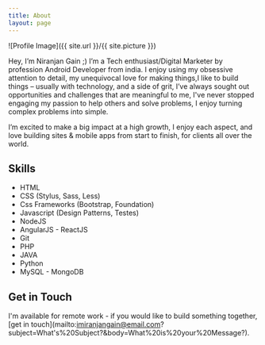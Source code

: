 ```yaml
---
title: About
layout: page
---
```

![Profile Image]({{ site.url }}/{{ site.picture }})

<p>Hey, I’m Niranjan Gain ;) I’m a Tech enthusiast/Digital Marketer by profession Android Developer from india.
I enjoy using my obsessive attention to detail, my unequivocal love for making things,I like to build things – usually with       technology, and a side of grit, I’ve always sought out opportunities and challenges that are meaningful to me, 
I've never stopped engaging my passion to help others and solve problems, I enjoy turning complex problems into simple.</p>

<p>I’m excited to make a big impact at a high growth, I enjoy each aspect, and love building sites & mobile apps from start to finish, for clients all over the world.</p>

<h2>Skills</h2>

<ul class="skill-list">
	<li>HTML</li>
	<li>CSS (Stylus, Sass, Less)</li>
	<li>Css Frameworks (Bootstrap, Foundation)</li>
	<li>Javascript (Design Patterns, Testes)</li>
	<li>NodeJS</li>
	<li>AngularJS - ReactJS</li>
	<li>Git</li>
	<li>PHP</li>
	<li>JAVA</li>
	<li>Python</li>
	<li>MySQL - MongoDB</li>
</ul>

<h2>Get in Touch</h2>

I'm available for remote work - if you would like to build something together, [get in touch](mailto:imiranjangain@email.com? subject=What's%20Subject?&body=What%20is%20your%20Message?).
